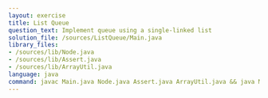 ```yaml
---
layout: exercise
title: List Queue
question_text: Implement queue using a single-linked list
solution_file: /sources/ListQueue/Main.java
library_files:
- /sources/lib/Node.java
- /sources/lib/Assert.java
- /sources/lib/ArrayUtil.java
language: java
command: javac Main.java Node.java Assert.java ArrayUtil.java && java Main
---
```

